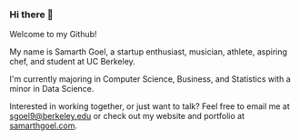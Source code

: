 ### Hi there 👋

Welcome to my Github!

My name is Samarth Goel, a startup enthusiast, musician, athlete, aspiring chef, and student at UC Berkeley. 

I'm currently majoring in Computer Science, Business, and Statistics with a minor in Data Science.

Interested in working together, or just want to talk? Feel free to email me at sgoel9@berkeley.edu or check out my website and portfolio at [samarthgoel.com](https://dev.samarthgoel.com/).

<!--
**sgoel97/sgoel97** is a ✨ _special_ ✨ repository because its `README.md` (this file) appears on your GitHub profile.

Here are some ideas to get you started:

- 🔭 I’m currently working on ...
- 🌱 I’m currently learning ...
- 👯 I’m looking to collaborate on ...
- 🤔 I’m looking for help with ...
- 💬 Ask me about ...
- 📫 How to reach me: ...
- 😄 Pronouns: ...
- ⚡ Fun fact: ...
-->

